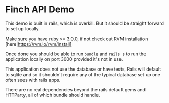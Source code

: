 # Finch API Demo

This demo is built in rails, which is overkill. But it should be straight forward to set up locally.

Make sure you have ruby >= 3.0.0, if not check out RVM installation [here|https://rvm.io/rvm/install]

Once done you should be able to run `bundle` and `rails s` to run the application locally on port 3000 provided it's not in use.

This application does not use the database or have tests, Rails will default to sqlite and so it shouldn't require any of the typical database set up one often sees with rails apps.

There are no real dependencies beyond the rails default gems and HTTParty, all of which bundle should handle.
